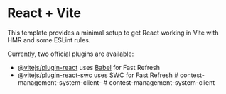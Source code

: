 # React + Vite

This template provides a minimal setup to get React working in Vite with HMR and some ESLint rules.

Currently, two official plugins are available:

- [@vitejs/plugin-react](https://github.com/vitejs/vite-plugin-react/blob/main/packages/plugin-react/README.md) uses [Babel](https://babeljs.io/) for Fast Refresh
- [@vitejs/plugin-react-swc](https://github.com/vitejs/vite-plugin-react-swc) uses [SWC](https://swc.rs/) for Fast Refresh
#   c o n t e s t - m a n a g e m e n t - s y s t e m - c l i e n t -  
 #   c o n t e s t - m a n a g e m e n t - s y s t e m - c l i e n t  
 